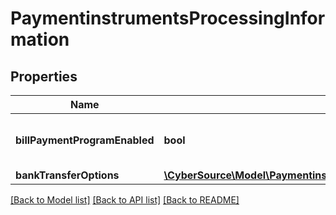 # PaymentinstrumentsProcessingInformation

## Properties
Name | Type | Description | Notes
------------ | ------------- | ------------- | -------------
**billPaymentProgramEnabled** | **bool** | Bill Payment Program Enabled. | [optional] 
**bankTransferOptions** | [**\CyberSource\Model\PaymentinstrumentsProcessingInformationBankTransferOptions**](PaymentinstrumentsProcessingInformationBankTransferOptions.md) |  | [optional] 

[[Back to Model list]](../README.md#documentation-for-models) [[Back to API list]](../README.md#documentation-for-api-endpoints) [[Back to README]](../README.md)


